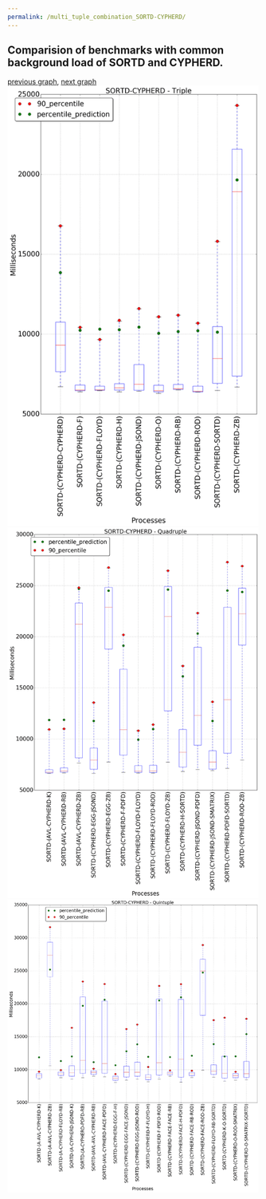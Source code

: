 ```yaml
---
permalink: /multi_tuple_combination_SORTD-CYPHERD/
---
```



## Comparision of benchmarks with common background load of SORTD and CYPHERD.

[previous graph](../multi_tuple_combination_SORTD-A/), [next graph](../multi_tuple_combination_SORTD-EGG/)
![graph figure](./images/triple/SORTD/SORTD-CYPHERD_box.png)![graph figure](./images/quadruple/SORTD/SORTD-CYPHERD_box.png)![graph figure](./images/quintuple/SORTD/SORTD-CYPHERD_box.png)